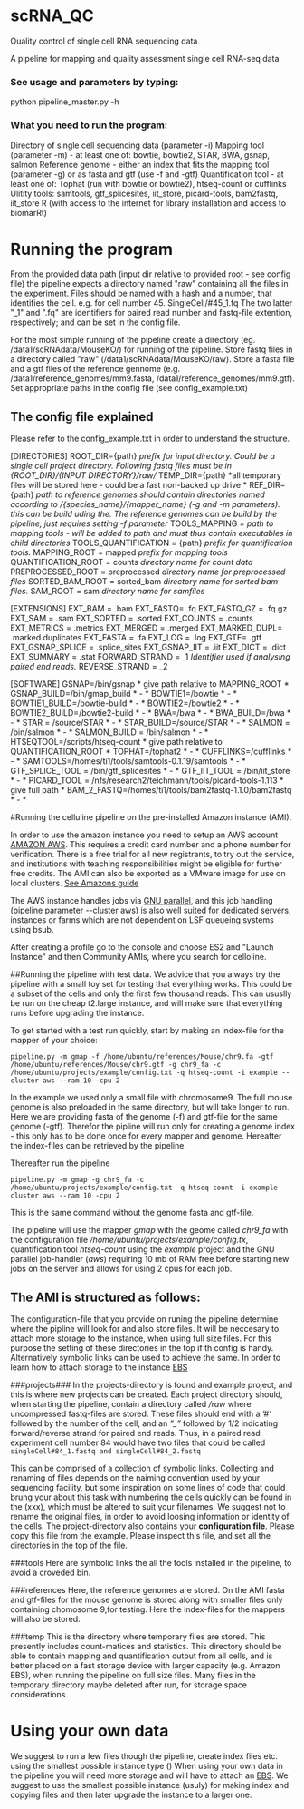 # scRNA_QC
Quality control of single cell RNA sequencing data


A pipeline for mapping and quality assessment single cell RNA-seq data

### See usage and parameters by typing:
python pipeline_master.py -h 

### What you need to run the program:
Directory of single cell sequencing data (parameter -i)
Mapping tool (parameter -m) - at least one of: bowtie, bowtie2, STAR, BWA, gsnap, salmon
Reference genome - either an index that fits the mapping tool (parameter -g) or as fasta and gtf (use -f and -gtf)
Quantification tool - at least one of: Tophat (run with bowtie or bowtie2), htseq-count or cufflinks 
Ulitity tools: samtools, gtf_splicesites, iit_store, picard-tools, bam2fastq, iit_store
R (with access to the internet for library installation and access to biomarRt)

<!--- list is to be continued - provide links to 3rd party tools -->



# Running the program
From the provided data path (input dir relative to provided root - see config file) the pipeline expects a directory named "raw" containing all the files in the experiment.
Files should be named with a hash and a number, that identifies the cell. e.g. for cell number 45. 
SingleCell/#45_1.fq
The two latter "_1" and ".fq" are identifiers for paired read number and fastq-file extention, respectively; and can be set in the config file.

For the most simple running of the pipeline create a directory (eg. /data1/scRNAdata/MouseKO/) for running of the pipeline. Store fastq files in a directory called "raw" (/data1/scRNAdata/MouseKO/raw). Store a fasta file and a gtf files of the reference gennome (e.g. /data1/reference_genomes/mm9.fasta, /data1/reference_genomes/mm9.gtf). Set appropriate paths in the config file (see config_example.txt)


## The config file explained
Please refer to the config_example.txt in order to understand the structure. 

[DIRECTORIES]
ROOT_DIR={path}                     *prefix for input directory. Could be a single cell project directory. Following fastq files must be in {ROOT_DIR}/{INPUT DIRECTORY}/raw/*
TEMP_DIR={path}                     *all temporary files will be stored here - could be a fast non-backed up drive *
REF_DIR={path}                      *path to reference genomes should contain directories named according to /{species_name}/{mapper_name} (-g and -m parameters). this can be build uding the. The reference genomes can be build by the pipeline, just requires setting -f parameter*
TOOLS_MAPPING =                     *path to mapping tools - will be added to path and must thus contain executables in child directories*
TOOLS_QUANTIFICATION = {path}       *prefix for quantification tools.*
MAPPING_ROOT = mapped               *prefix for mapping tools*
QUANTIFICATION_ROOT = counts        *directory name for count data*
PREPROCESSED_ROOT = preprocessed    *directory name for preprocessed files*
SORTED_BAM_ROOT = sorted_bam        *directory name for sorted bam files.*
SAM_ROOT = sam                      *directory name for samfiles*


[EXTENSIONS]
EXT_BAM = .bam
EXT_FASTQ= .fq
EXT_FASTQ_GZ = .fq.gz
EXT_SAM = .sam
EXT_SORTED = .sorted
EXT_COUNTS = .counts
EXT_METRICS = .metrics
EXT_MERGED = .merged
EXT_MARKED_DUPL= .marked.duplicates
EXT_FASTA = .fa
EXT_LOG = .log
EXT_GTF= .gtf
EXT_GSNAP_SPLICE = .splice_sites
EXT_GSNAP_IIT = .iit
EXT_DICT = .dict
EXT_SUMMARY = .stat
FORWARD_STRAND = _1                 *Identifier used if analysing paired end reads.*
REVERSE_STRAND = _2                 

[SOFTWARE]
GSNAP=/bin/gsnap                    * give path relative to MAPPING_ROOT *
GSNAP_BUILD=/bin/gmap_build         * - *
BOWTIE1=/bowtie                     * - *
BOWTIE1_BUILD=/bowtie-build         * - *
BOWTIE2=/bowtie2                    * - *
BOWTIE2_BUILD=/bowtie2-build        * - *
BWA=/bwa                            * - *
BWA_BUILD=/bwa                      * - *
STAR = /source/STAR                 * - *
STAR_BUILD=/source/STAR             * - *
SALMON = /bin/salmon                * - *
SALMON_BUILD = /bin/salmon          * - *
HTSEQTOOL=/scripts/htseq-count                                      * give path relative to QUANTIFICATION_ROOT *
TOPHAT=/tophat2                                                     * - *
CUFFLINKS=/cufflinks                                                * - *
SAMTOOLS=/homes/ti1/tools/samtools-0.1.19/samtools                  * - *
GTF_SPLICE_TOOL = /bin/gtf_splicesites                              * - *
GTF_IIT_TOOL = /bin/iit_store                                       * - *
PICARD_TOOL = /nfs/research2/teichmann/tools/picard-tools-1.113     * give full path *
BAM_2_FASTQ=/homes/ti1/tools/bam2fastq-1.1.0/bam2fastq              * - *





#Running the celluline pipeline on the pre-installed Amazon instance (AMI). 

In order to use the amazon instance you need to setup an AWS account [AMAZON AWS](https://aws.amazon.com). This requires a credit card number and a phone number for verification. There is a free trial for all new registrants, to try out the service, and institutions with teaching responsibilities might be eligible for further free credits. The AMI can also be exported as a VMware image for use on local clusters. [See Amazons guide](http://docs.aws.amazon.com/AWSEC2/latest/UserGuide/ExportingEC2Instances.html)

The AWS instance handles jobs via [GNU parallel](http://www.gnu.org/software/parallel/), and this job handling (pipeline parameter --cluster aws) is also well suited for dedicated servers, instances or farms which are not dependent on LSF queueing systems using bsub.

After creating a profile go to the console and choose ES2 and "Launch Instance" and then Community AMIs, where you search for celloline.

##Running the pipeline with test data.
We advice that you always try the pipeline with a small toy set for testing that everything works. This could be a subset of the cells and only the first few thousand reads. This can ususlly be run on the cheap t2.large instance, and will make sure that everything runs before upgrading the instance.

To get started with a test run quickly, start by making an index-file for the mapper of your choice:
```
pipeline.py -m gmap -f /home/ubuntu/references/Mouse/chr9.fa -gtf /home/ubuntu/references/Mouse/chr9.gtf -g chr9_fa -c /home/ubuntu/projects/example/config.txt -q htseq-count -i example --cluster aws --ram 10 -cpu 2
```
In the example we used only a small file with chromosome9. The full mouse genome is also preloaded in the same directory, but will take longer to run. Here we are providing fasta of the genome (-f) and gtf-file for the same genome (-gtf). Therefor the pipline will run only for creating a genome index - this only has to be done once for every mapper and genome. Hereafter the index-files can be retrieved by the pipeline.

Thereafter run the pipeline 
```
pipeline.py -m gmap -g chr9_fa -c /home/ubuntu/projects/example/config.txt -q htseq-count -i example --cluster aws --ram 10 -cpu 2
```

This is the same command without the genome fasta and gtf-file.

The pipeline will use the mapper *gmap* with the geome called *chr9_fa* with the configuration file */home/ubuntu/projects/example/config.tx*, quantification tool *htseq-count* using the *example* project and the GNU parallel job-handler (*aws*) requiring 10 mb of RAM free before starting new jobs on the server and allows for using 2 cpus for each job. 

## The AMI is structured as follows:
The configuration-file that you provide on runing the pipeline determine where the pipline will look for and also store files. It will be neccesary to attach more storage to the instance, when using full size files. For this purpose the setting of these directories in the top if th config is handy. Alternatively symbolic links can be used to achieve the same. In order to learn how to attach storage to the instance [EBS](http://docs.aws.amazon.com/AWSEC2/latest/UserGuide/ebs-attaching-volume.html)

###projects###
In the projects-directory is found and example project, and this is where new projects can be created. Each project directory should, when starting the pipeline, contain a directory called */raw* where uncompressed fastq-files are stored. These files should end with a *’#’* followed by the number of the cell, and an *”_”* followed by 1/2 indicating forward/reverse strand for paired end reads. Thus, in a paired read experiment cell number 84 would have two files that could be called
`singleCell#84_1.fastq and singleCell#84_2.fastq`

This can be comprised of a collection of symbolic links. Collecting and renaming of files depends on the naiming convention used by your sequencing facility, but some inspiration on some lines of code that could brung your about this task with numbering the cells quickly can be found in the (xxx), which must be altered to suit your filenames. We suggest not to rename the original files, in order to avoid loosing information or identity of the cells.
The project-directory also contains your **configuration file**. Please copy this file from the example. Please inspect this file, and set all the directories in the top of the file. 

###tools
Here are symbolic links the all the tools installed in the pipeline, to avoid a croveded bin.

###references
Here, the reference genomes are stored. On the AMI fasta and gtf-files for the mouse genome is stored along with smaller files only containing chomosome 9,for testing. Here the index-files for the mappers will also be stored.

###temp
This is the directory where temporary files are stored. This presently includes count-matices and statistics. This directory should be able to contain mapping and quantification output from all cells, and is better placed on a fast storage device with larger capacity (e.g. Amazon EBS), when running the pipeline on full size files. Many files in the temporary directory maybe deleted after run, for storage space considerations.

# Using your own data
We suggest to run a few files though the pipeline, create index files etc. using the smallest possible instance type ()
When using your own data in the pipeline you will need more storage and will have to attach an [EBS](http://docs.aws.amazon.com/AWSEC2/latest/UserGuide/ebs-attaching-volume.html). We suggest to use the smallest possible instance (usuly) for making index and copying files and then later upgrade the instance to a larger one.



